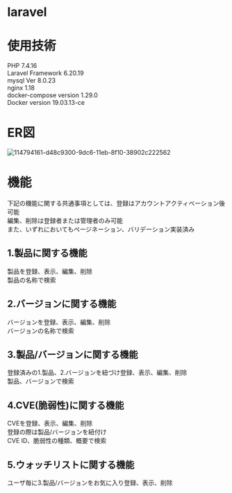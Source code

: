 # laravel

<h1>使用技術</h1>
PHP 7.4.16<br />
Laravel Framework 6.20.19<br />
mysql  Ver 8.0.23<br />
nginx 1.18<br />
docker-compose version 1.29.0<br />
Docker version 19.03.13-ce<br />

<h1>ER図</h1>

![114794161-d48c9300-9dc6-11eb-8f10-38902c222562](https://user-images.githubusercontent.com/70248415/115111120-ad49e780-9fb9-11eb-8a1c-33818ab463af.png)

<h1>機能</h1>
下記の機能に関する共通事項としては、登録はアカウントアクティベーション後可能<br />
編集、削除は登録者または管理者のみ可能<br />
また、いずれにおいてもページネーション、バリデーション実装済み<br />

<h2>1.製品に関する機能</h2>
製品を登録、表示、編集、削除<br />
製品の名称で検索<br />

<h2>2.バージョンに関する機能</h2>
バージョンを登録、表示、編集、削除<br />
バージョンの名称で検索<br />


<h2>3.製品/バージョンに関する機能</h2>
登録済みの1.製品、2.バージョンを紐づけ登録、表示、編集、削除<br />
製品、バージョンで検索<br />

<h2>4.CVE(脆弱性)に関する機能</h2>
CVEを登録、表示、編集、削除<br />
登録の際は製品/バージョンを紐付け<br />
CVE ID、脆弱性の種類、概要で検索<br />

<h2>5.ウォッチリストに関する機能</h2>
ユーザ毎に3.製品/バージョンをお気に入り登録、表示、削除<br />
